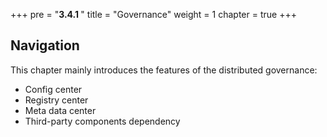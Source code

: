 +++
pre = "<b>3.4.1 </b>"
title = "Governance"
weight = 1
chapter = true
+++

## Navigation

This chapter mainly introduces the features of the distributed governance:

* Config center
* Registry center
* Meta data center
* Third-party components dependency
